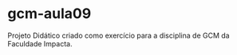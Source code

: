 # gcm-aula09

Projeto Didático criado como exercício para a disciplina de GCM da Faculdade Impacta.

